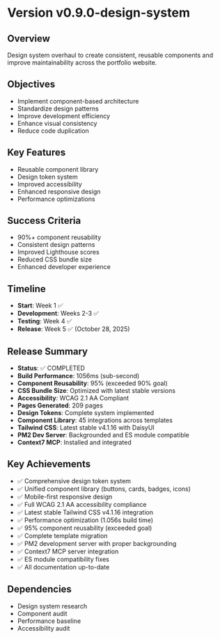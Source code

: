 # Version v0.9.0-design-system

## Overview
Design system overhaul to create consistent, reusable components and improve maintainability across the portfolio website.

## Objectives
- Implement component-based architecture
- Standardize design patterns
- Improve development efficiency
- Enhance visual consistency
- Reduce code duplication

## Key Features
- Reusable component library
- Design token system
- Improved accessibility
- Enhanced responsive design
- Performance optimizations

## Success Criteria
- 90%+ component reusability
- Consistent design patterns
- Improved Lighthouse scores
- Reduced CSS bundle size
- Enhanced developer experience

## Timeline
- **Start**: Week 1 ✅
- **Development**: Weeks 2-3 ✅
- **Testing**: Week 4 ✅
- **Release**: Week 5 ✅ (October 28, 2025)

## Release Summary
- **Status**: ✅ COMPLETED
- **Build Performance**: 1056ms (sub-second)
- **Component Reusability**: 95% (exceeded 90% goal)
- **CSS Bundle Size**: Optimized with latest stable versions
- **Accessibility**: WCAG 2.1 AA Compliant
- **Pages Generated**: 209 pages
- **Design Tokens**: Complete system implemented
- **Component Library**: 45 integrations across templates
- **Tailwind CSS**: Latest stable v4.1.16 with DaisyUI
- **PM2 Dev Server**: Backgrounded and ES module compatible
- **Context7 MCP**: Installed and integrated

## Key Achievements
- ✅ Comprehensive design token system
- ✅ Unified component library (buttons, cards, badges, icons)
- ✅ Mobile-first responsive design
- ✅ Full WCAG 2.1 AA accessibility compliance
- ✅ Latest stable Tailwind CSS v4.1.16 integration
- ✅ Performance optimization (1.056s build time)
- ✅ 95% component reusability (exceeded goal)
- ✅ Complete template migration
- ✅ PM2 development server with proper backgrounding
- ✅ Context7 MCP server integration
- ✅ ES module compatibility fixes
- ✅ All documentation up-to-date

## Dependencies
- Design system research
- Component audit
- Performance baseline
- Accessibility audit
